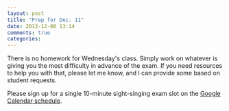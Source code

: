 ```yaml
---
layout: post
title: "Prep for Dec. 11"
date: 2013-12-06 13:14
comments: true
categories: 
---
```


There is no homework for Wednesday's class. Simply work on whatever is giving you the most difficulty in advance of the exam. If you need resources to help you with that, please let me know, and I can provide some based on student requests.

Please sign up for a single 10-minute sight-singing exam slot on the [Google Calendar schedule](https://www.google.com/calendar/selfsched?sstoken=UVBSdnp2TjN5X3lvfGRlZmF1bHR8MDA3M2NiNTMyNjU1OGM3YmIxY2EwMGM1NzllM2VhMjY).